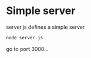 # Simple server

server.js defines a simple server

```bash
node server.js
```

go to port 3000...

